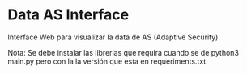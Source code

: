 # Data AS Interface
Interface Web para visualizar la data de AS (Adaptive Security)

Nota: Se debe instalar las librerias que requira cuando se de 
python3 main.py pero con la la versión que esta en requeriments.txt